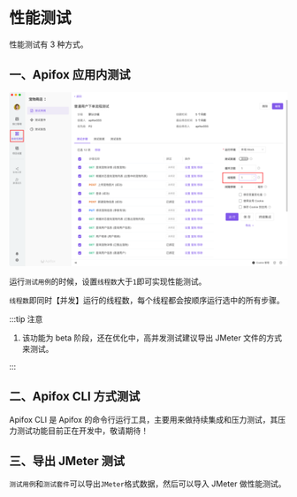 # 性能测试

性能测试有 3 种方式。

## 一、Apifox 应用内测试

![img](../../../assets/img/test-manage/performance.png)

运行`测试用例`的时候，设置`线程数`大于`1`即可实现性能测试。

`线程数`即同时【并发】运行的线程数，每个线程都会按顺序运行选中的所有步骤。

:::tip 注意

1. 该功能为 beta 阶段，还在优化中，高并发测试建议导出 JMeter 文件的方式来测试。

:::

## 二、Apifox CLI 方式测试

Apifox CLI 是 Apifox 的命令行运行工具，主要用来做持续集成和压力测试，其压力测试功能目前正在开发中，敬请期待！

## 三、导出 JMeter 测试

`测试用例`和`测试套件`可以导出`JMeter`格式数据，然后可以导入 JMeter 做性能测试。
